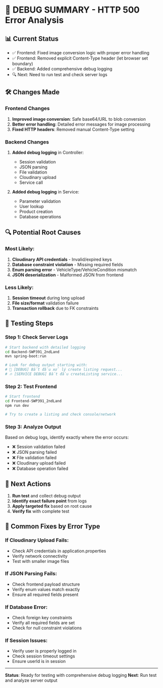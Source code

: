 # 🐛 DEBUG SUMMARY - HTTP 500 Error Analysis

## 📊 Current Status
- ✅ Frontend: Fixed image conversion logic with proper error handling
- ✅ Frontend: Removed explicit Content-Type header (let browser set boundary)
- ✅ Backend: Added comprehensive debug logging
- 🔍 Next: Need to run test and check server logs

## 🛠️ Changes Made

### Frontend Changes
1. **Improved image conversion**: Safe base64/URL to blob conversion
2. **Better error handling**: Detailed error messages for image processing
3. **Fixed HTTP headers**: Removed manual Content-Type setting

### Backend Changes  
1. **Added debug logging** in Controller:
   - Session validation 
   - JSON parsing
   - File validation
   - Cloudinary upload
   - Service call

2. **Added debug logging** in Service:
   - Parameter validation
   - User lookup
   - Product creation
   - Database operations

## 🔍 Potential Root Causes

### Most Likely:
1. **Cloudinary API credentials** - Invalid/expired keys
2. **Database constraint violation** - Missing required fields
3. **Enum parsing error** - VehicleType/VehicleCondition mismatch
4. **JSON deserialization** - Malformed JSON from frontend

### Less Likely:
1. **Session timeout** during long upload
2. **File size/format** validation failure
3. **Transaction rollback** due to FK constraints

## 🧪 Testing Steps

### Step 1: Check Server Logs
```bash
# Start backend with detailed logging
cd Backend-SWP391_2ndLand
mvn spring-boot:run

# Look for debug output starting with:
# 🚀 [DEBUG] Bắt đầu xử lý create listing request...
# 🔥 [SERVICE DEBUG] Bắt đầu createListing service...
```

### Step 2: Test Frontend
```bash
# Start frontend
cd Frontend-SWP391_2ndLand  
npm run dev

# Try to create a listing and check console/network
```

### Step 3: Analyze Output
Based on debug logs, identify exactly where the error occurs:
- ❌ Session validation failed
- ❌ JSON parsing failed  
- ❌ File validation failed
- ❌ Cloudinary upload failed
- ❌ Database operation failed

## 🔧 Next Actions

1. **Run test** and collect debug output
2. **Identify exact failure point** from logs
3. **Apply targeted fix** based on root cause
4. **Verify fix** with complete test

## 📝 Common Fixes by Error Type

### If Cloudinary Upload Fails:
- Check API credentials in application.properties
- Verify network connectivity
- Test with smaller image files

### If JSON Parsing Fails:
- Check frontend payload structure
- Verify enum values match exactly
- Ensure all required fields present

### If Database Error:
- Check foreign key constraints
- Verify all required fields are set
- Check for null constraint violations

### If Session Issues:
- Verify user is properly logged in
- Check session timeout settings
- Ensure userId is in session

---
**Status**: Ready for testing with comprehensive debug logging
**Next**: Run test and analyze server output
